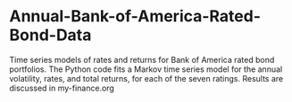 # Annual-Bank-of-America-Rated-Bond-Data
Time series models of rates and returns for Bank of America rated bond portfolios. The Python code fits a Markov time series model for the annual volatility, rates, and total returns, for each of the seven ratings. Results are discussed in my-finance.org
